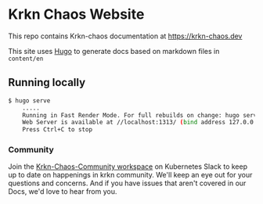 # Krkn Chaos Website

This repo contains Krkn-chaos documentation at https://krkn-chaos.dev

This site uses [Hugo](https://gohugo.io/about/introduction/) to generate docs based on markdown files in `content/en`

## Running locally 
```bash
$ hugo serve
    .....
    Running in Fast Render Mode. For full rebuilds on change: hugo server --disableFastRender
    Web Server is available at //localhost:1313/ (bind address 127.0.0.1) 
    Press Ctrl+C to stop

```

### Community

Join the [Krkn-Chaos-Community workspace](https://kubernetes.slack.com/archives/C05SFMHRWK1) on Kubernetes Slack to keep up to date on happenings in krkn community. We'll keep an eye out for your questions and concerns. And if you have issues that aren't covered in our Docs, we'd love to hear from you. 